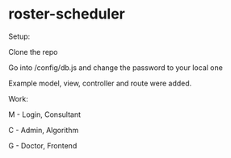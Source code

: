 # roster-scheduler

Setup:

Clone the repo

Go into /config/db.js and change the password to your local one

Example model, view, controller and route were added.

Work:

M - Login, Consultant

C - Admin, Algorithm

G - Doctor, Frontend
